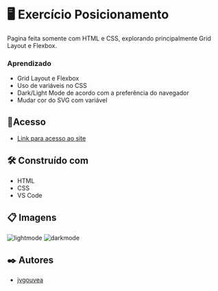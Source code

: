 # 🖥️ Exercício Posicionamento 

Pagina feita somente com HTML e CSS, explorando principalmente Grid Layout e Flexbox.

### Aprendizado

* Grid Layout e Flexbox
* Uso de variáveis no CSS
* Dark/Light Mode de acordo com a preferência do navegador
* Mudar cor do SVG com variável


## 📌Acesso

* [Link para acesso ao site](https://projeto-bikcraft-steel.vercel.app/)


## 🛠️ Construído com

* HTML
* CSS
* VS Code


## 📋 Imagens

![lightmode](https://user-images.githubusercontent.com/86687541/154182289-3af9bf1f-05f0-4ee9-8bdf-891e9f6eefa7.png)
![darkmode](https://user-images.githubusercontent.com/86687541/154182402-738783ff-dbfc-4175-a625-dfcf892a88a5.png)


## ✒️ Autores

* [jvgouvea](https://github.com/jvgouvea)


